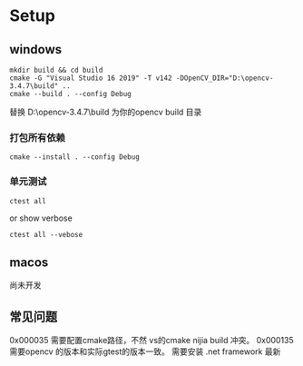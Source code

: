 # Setup

## windows
```
mkdir build && cd build
cmake -G "Visual Studio 16 2019" -T v142 -DOpenCV_DIR="D:\opencv-3.4.7\build" ..
cmake --build . --config Debug
```
替换 D:\opencv-3.4.7\build 为你的opencv build 目录
### 打包所有依赖

```
cmake --install . --config Debug
```
### 单元测试

```
ctest all 
```
or show verbose

```
ctest all --vebose
```


## macos 
尚未开发

## 常见问题 

0x000035 需要配置cmake路径，不然 vs的cmake nijia build 冲突。
0x000135 需要opencv 的版本和实际gtest的版本一致。
需要安装 .net framework 最新